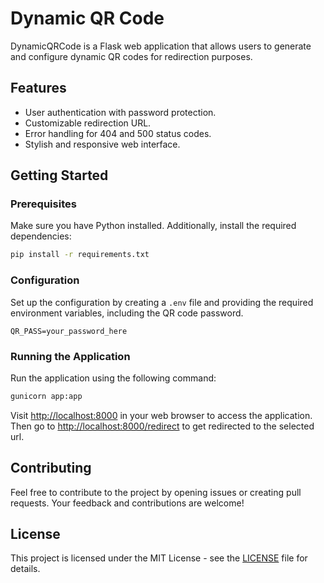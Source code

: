# Dynamic QR Code

DynamicQRCode is a Flask web application that allows users to generate and configure dynamic QR codes for redirection purposes.

## Features

- User authentication with password protection.
- Customizable redirection URL.
- Error handling for 404 and 500 status codes.
- Stylish and responsive web interface.

## Getting Started

### Prerequisites

Make sure you have Python installed. Additionally, install the required dependencies:

```bash
pip install -r requirements.txt
```

### Configuration

Set up the configuration by creating a `.env` file and providing the required environment variables, including the QR code password.

```plaintext
QR_PASS=your_password_here
```

### Running the Application

Run the application using the following command:

```bash
gunicorn app:app
```

Visit [http://localhost:8000](http://localhost:8000/) in your web browser to access the application.
Then go to [http://localhost:8000/redirect](http://localhost:8000/redirect) to get redirected to the selected url.

## Contributing

Feel free to contribute to the project by opening issues or creating pull requests. Your feedback and contributions are welcome!

## License

This project is licensed under the MIT License - see the [LICENSE](https://opensource.org/license/mit/)  file for details.
